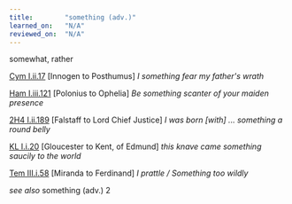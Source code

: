 ```yaml
---
title:        "something (adv.)"
learned_on:   "N/A"
reviewed_on:  "N/A"
---
```


somewhat, rather

[Cym I.ii.17](https://www.shakespeareswords.com/Public/Play.aspx?Act=1&Scene=2&WorkId=7#136729) \[Innogen to Posthumus\] *I something fear my father's wrath*

[Ham I.iii.121](https://www.shakespeareswords.com/Public/Play.aspx?Act=1&Scene=3&WorkId=2#115604) \[Polonius to Ophelia\] *Be something scanter of your maiden presence*

[2H4 I.ii.189](https://www.shakespeareswords.com/Public/Play.aspx?Act=1&Scene=2&WorkId=39#258035) \[Falstaff to Lord Chief Justice\] *I was born \[with\] ... something a round belly*

[KL I.i.20](https://www.shakespeareswords.com/Public/Play.aspx?Act=1&Scene=1&WorkId=11#151296) \[Gloucester to Kent, of Edmund\] *this knave came something saucily to the world*

[Tem III.i.58](https://www.shakespeareswords.com/Public/Play.aspx?Act=3&Scene=1&WorkId=12#157894) \[Miranda to Ferdinand\] *I prattle / Something too wildly*

*see also* something (adv.) 2
